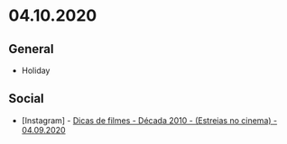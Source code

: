 # 04.10.2020

## General

- Holiday

## Social

- \[Instagram\] - [Dicas de filmes - Década 2010 - (Estreias no cinema) - 04.09.2020](https://www.instagram.com/p/B-gBDFwpeY8/)
